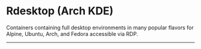 # Rdesktop (Arch KDE)

Containers containing full desktop environments in many popular flavors for Alpine, Ubuntu, Arch, and Fedora accessible via RDP.

---
